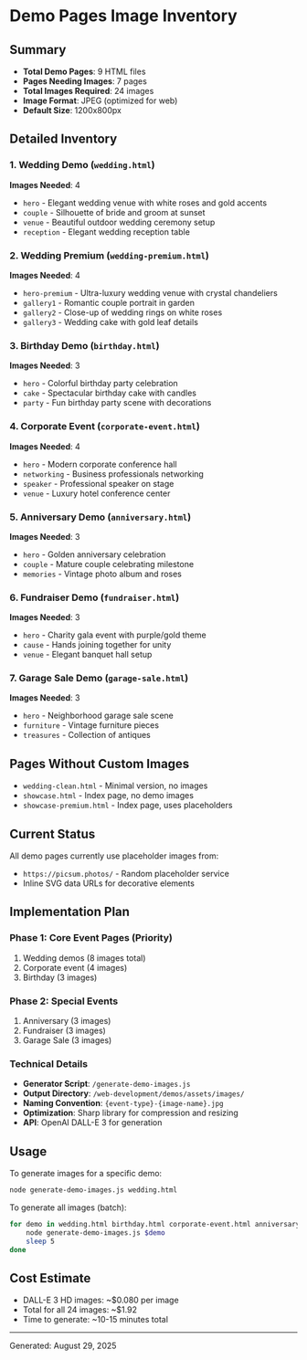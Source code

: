 # Demo Pages Image Inventory

## Summary
- **Total Demo Pages**: 9 HTML files
- **Pages Needing Images**: 7 pages
- **Total Images Required**: 24 images
- **Image Format**: JPEG (optimized for web)
- **Default Size**: 1200x800px

## Detailed Inventory

### 1. Wedding Demo (`wedding.html`)
**Images Needed**: 4
- `hero` - Elegant wedding venue with white roses and gold accents
- `couple` - Silhouette of bride and groom at sunset
- `venue` - Beautiful outdoor wedding ceremony setup
- `reception` - Elegant wedding reception table

### 2. Wedding Premium (`wedding-premium.html`)
**Images Needed**: 4
- `hero-premium` - Ultra-luxury wedding venue with crystal chandeliers
- `gallery1` - Romantic couple portrait in garden
- `gallery2` - Close-up of wedding rings on white roses
- `gallery3` - Wedding cake with gold leaf details

### 3. Birthday Demo (`birthday.html`)
**Images Needed**: 3
- `hero` - Colorful birthday party celebration
- `cake` - Spectacular birthday cake with candles
- `party` - Fun birthday party scene with decorations

### 4. Corporate Event (`corporate-event.html`)
**Images Needed**: 4
- `hero` - Modern corporate conference hall
- `networking` - Business professionals networking
- `speaker` - Professional speaker on stage
- `venue` - Luxury hotel conference center

### 5. Anniversary Demo (`anniversary.html`)
**Images Needed**: 3
- `hero` - Golden anniversary celebration
- `couple` - Mature couple celebrating milestone
- `memories` - Vintage photo album and roses

### 6. Fundraiser Demo (`fundraiser.html`)
**Images Needed**: 3
- `hero` - Charity gala event with purple/gold theme
- `cause` - Hands joining together for unity
- `venue` - Elegant banquet hall setup

### 7. Garage Sale Demo (`garage-sale.html`)
**Images Needed**: 3
- `hero` - Neighborhood garage sale scene
- `furniture` - Vintage furniture pieces
- `treasures` - Collection of antiques

## Pages Without Custom Images
- `wedding-clean.html` - Minimal version, no images
- `showcase.html` - Index page, no demo images
- `showcase-premium.html` - Index page, uses placeholders

## Current Status
All demo pages currently use placeholder images from:
- `https://picsum.photos/` - Random placeholder service
- Inline SVG data URLs for decorative elements

## Implementation Plan

### Phase 1: Core Event Pages (Priority)
1. Wedding demos (8 images total)
2. Corporate event (4 images)
3. Birthday (3 images)

### Phase 2: Special Events
1. Anniversary (3 images)
2. Fundraiser (3 images)
3. Garage Sale (3 images)

### Technical Details
- **Generator Script**: `/generate-demo-images.js`
- **Output Directory**: `/web-development/demos/assets/images/`
- **Naming Convention**: `{event-type}-{image-name}.jpg`
- **Optimization**: Sharp library for compression and resizing
- **API**: OpenAI DALL-E 3 for generation

## Usage

To generate images for a specific demo:
```bash
node generate-demo-images.js wedding.html
```

To generate all images (batch):
```bash
for demo in wedding.html birthday.html corporate-event.html anniversary.html fundraiser.html garage-sale.html wedding-premium.html; do
    node generate-demo-images.js $demo
    sleep 5
done
```

## Cost Estimate
- DALL-E 3 HD images: ~$0.080 per image
- Total for all 24 images: ~$1.92
- Time to generate: ~10-15 minutes total

---
Generated: August 29, 2025